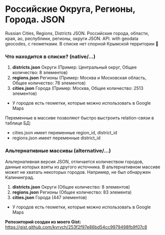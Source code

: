 # Российские Округа, Регионы, Города. JSON
Russian Cities, Regions, Districts JSON. Российские города, области, края, ао, республики, регионы, округи JSON. API. with geodata geocodes, с геометками. В списке нет спорной Крымской территории 🔨

### Что находится в списке? (native/...) ###
1. **districts.json** Округи (Пример: Центральный округ, Общее количество: 8 элементов)
2. **regions.json** Регионы (Пример: Москва и Московская область, Общее количество: 78 элементов)
3. **cities.json** Города (Пример: Москва, Общее количество: 2513 элементов)
- У городов есть геометки, которые можно использовать в Google Maps

Переменные в массиве позволяют быстро выстроить relation-связи в таблице БД:
* cities.json имеет переменные region_id, district_id
* regions.json имеет переменные district_id

### Альтернативные массивы (alternative/...) ###
Альтернативная версия JSON, отличается количеством городов, данные которых взяты из другого источника.
В альтернативном массиве может не хватать некоторых городов. Например, не был обнаружен Калининград.

1. **districts.json** Округи (Общее количество: 8 элементов)
2. **regions.json** Регионы (Общее количество: 83 элемента)
3. **cities.json** Города (447 элементов)
- У городов есть геометки, которые можно использовать в Google Maps

**Репозиторий создан из моего Gist:**
https://gist.github.com/kvrvch/253f2f97e86bd54cc9979498fb9f07c8
